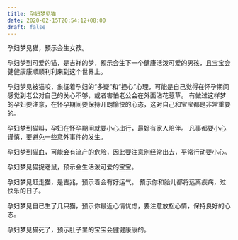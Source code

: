```yaml
---
title: 孕妇梦见猫
date: 2020-02-15T20:54:12+08:00
draft: false
---
```


孕妇梦见猫，预示会生女孩。

孕妇梦到可爱的猫，是吉祥的梦，预示会生下一个健康活泼可爱的男孩，且宝宝会健健康康顺顺利利来到这个世界上。

孕妇梦见被猫咬，象征着孕妇的“多疑”和“担心”心理，可能是自己觉得在怀孕期间感觉到老公对自己的关心不够，或者害怕老公会在外面沾花惹草。
有做过这样梦的孕妇要注意，在怀孕期间要保持开朗愉快的心态，这对自己和宝宝都是非常重要的。

孕妇梦到猫叫，孕妇在怀孕期间就要小心出行，最好有家人陪伴。
凡事都要小心谨慎，要避免一些意外事件的发生。

孕妇梦到猫血，可能会有流产的危险，因此要注意别经常出去，平常行动要小心。

孕妇梦见猫捉老鼠，预示会生活泼可爱的宝宝。

孕妇梦见赶走猫，是吉兆，预示着会有好运气。
预示你和胎儿都将远离疾病，过快乐的日子。

孕妇梦见自已生了几只猫，预示你最近心情忧虑，要注意放松心情，保持良好的心态。

孕妇梦见猫死了，预示肚子里的宝宝会健健康康的。
